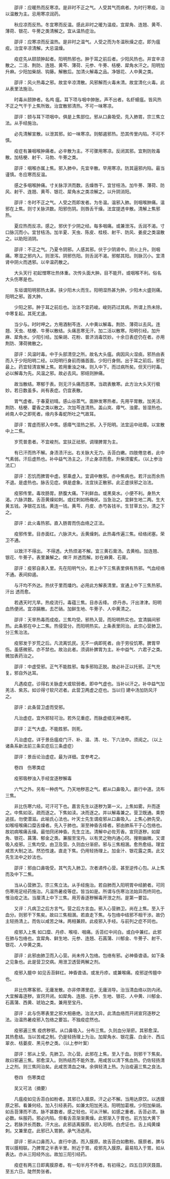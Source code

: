 <!-- { "loadSidebar": true } -->
　　邵评：应暖热而反寒凉。是非时不正之气。人受其气而病者。为时行寒疫。治以温散为主。忌用寒凉润药。

　　秋应凉而反热。冬宜寒而反温。感此非时之暖为温疫。宜犀角、连翘、黄芩、薄荷、银花、牛蒡之类清解之。宜从温热症治。

　　邵评：应寒凉而反温热。是非时之温气。人受之而为冬温秋燥之症。即为瘟疫。治宜辛凉清解。大忌温燥。

　　疫症先从颐颔肿起者。阳明热邪也。肿于耳之前后者。少阳风热也。并宜辛凉散之。二活、荆防、连翘、黄芩、薄荷、元参、牛蒡、桔梗、犀角水汗之。阳明加升麻。少阳加柴胡、钩藤。解散后。加清火解毒之品。净银花、人中黄之类。

　　邵评：风火热毒之邪。故宜辛凉清散。风邪解而火毒未清。故宜清化火毒。此从表里法施治。

　　时毒从颐肿者。名鸬 瘟。耳下项与咽中肿胀。声不出者。名虾蟆瘟。皆风热不正之气干于上焦所致。治宜散邪清热。不可一味寒凉。

　　邵评：颐与耳下项咽中。俱是上焦部位。邪从口鼻吸受。先入肺胃。宗三焦立法。从手经施治。

　　必先清解宣散。以泄其邪。如一味寒凉。则郁遏邪热。恐其传里内陷。不可不慎。

　　疫症有兼咽喉肿痛者。必辛散为主。不可骤用寒凉。反闭其邪。宜荆防败毒散。加桔梗、射干、马勃、牛蒡之类。

　　邵评：咽喉亦属上焦。邪入肺中。先宜辛散。早用寒凉。防其逼邪内陷。最当谨慎。冬应寒而反温。

　　感之多咽喉肿痛。寸关脉浮洪而数。舌燥唇干。宜甘桔汤。加牛蒡、薄荷、防风、射干、连翘、黄芩、银花、犀角水之类凉解之。以升阴消阳。

　　邵评：冬时不正之气。人受之而即发者。为冬温。温邪入肺。则咽喉肿痛。温邪在上焦。则寸关脉洪数。阳邪伤阴。则唇舌干燥。法宜提透辛散。清解上焦邪热。

　　夏应热而反凉。感之。邪伏于少阴之经。每多咽痛。或兼泄泻。舌润不渴。寸口脉沉而小。宜甘桔汤。加半夏、天虫、陈皮、桂枝、射干、防风、姜皮之类温散之。以助阳消阴。

　　邵评：不正之气。乃夏令阴邪。人感其邪。伏于少阴肾中。阴火上升。则咽痛。寒湿之邪内入。则泄泻。阴邪伤阳。则舌润不渴。邪郁其阳。则脉沉小。宜清肾中阴火而透邪。以辛温药散之。

　　大头天行 初起憎寒壮热体重。次传头面大肿。目不能开。或咽喉不利。俗名大头伤寒是也。

　　东垣谓阳明邪热太甚。挟少阳木火而生。阳明湿热甚为肿。少阳木火盛则痛。阳明之邪。首大肿。

　　少阳之邪。肿于耳之前后也。治法不宜药峻。峻则药过其病。所谓上热未除。中寒复起。其死尤速。

　　当少与。时时呷之。方用酒制芩连、人中黄以解毒。荆防、薄荷以去风。连翘、天虫、桔梗、牛蒡以散结。头痛恶寒无汗。加二活以散寒。阳明引经。加升麻、犀角水。少阳引经。加柴胡、花粉、普济消毒饮妙。十余日表症仍在者。亦用荆防、薄荷微散之。

　　邵评：风温时毒。中于头部清空之所。故名大头瘟。病因风火湿痰。邪热由表而入于少阳阳明二经。以阳明行身前而循首面。少阳行身侧。出于耳之前后。邪在最上。药宜轻清宣解上焦。若用重浊之味。则入中下。而过病所矣。但天行时毒。必以解毒为先。风温之邪。故必去风。邪结则肿痛。

　　故当散结。寒郁于表。则无汗头痛而恶寒。当疏表散寒。此方治大头天行极妙。若日数虽多。尚有表症。仍宜表散。

　　胃气虚者。于春夏初晴。感山谷蒸气。面肿发寒热者。先用平胃散。加羌活、荆防、桔梗、藿香之类以散之。次加芩连清热。盖山岚、瘴气、浊雾。皆湿热也。岭南人中之即死者。缘内多毒蛇所吐之气故耳。

　　邵评：胃虚而邪入中焦。感瘴气湿热之邪。入于阳明。法宜运中祛瘴。以宣散中上二焦。

　　岁荒普患者。不宜峻剂。宜扶正祛邪。调理脾胃为主。

　　有已汗而热不解。身渍渍汗出。右关脉大无力。舌苔白嫩。四肢倦怠者。此中气素弱。汗后虚热也。补中益气汤主之。汗止身凉而愈。升柴须蜜炙。（以上参治法汇）

　　邵评：忍饥而脾胃中虚。邪乘虚入。宜调中散邪。亦中焦病也。若汗出而余热不退。是虚热也。脉舌见症。俱是虚象。法宜扶正散邪。此正虚挟邪之治法。

　　疫邪传里。毒攻肠胃。脐腹大痛。下利鲜血。或黑臭水。小便不利。身热大渴。六脉洪数。舌苔黄燥如刺。或红刺如杨梅状。当急治之。宜鲜生地二两。生大黄五钱。净银花五钱。黄连一钱。黄芩、丹皮、赤芍各钱半。生甘草五分。清之下之。

　　邵评：此火毒热邪。直入肠胃而伤血络之正法。

　　疫邪传里。目赤面红。六脉洪大。舌黄燥刺。此热毒传遍三焦。经络闭塞。荣卫不通。

　　以致汗不得出。 不得透。大热烦渴不解。宜三黄石膏汤。去黄柏。加连翘、银花、牛蒡子。表里兼解之。俾汗 并透而解。妙在麻黄、石膏。

　　邵评：疫邪自表入里。先在阳明气分。若上中下三焦表里俱有热邪。气血经络不通。表间抑遏。

　　与汗均不外达。热伏于里而燔灼。必用此方解表清里。宣通上中下三焦热邪。汗出 透而愈。

　　若遇天时亢旱。热疫流行。毒蕴三焦。目赤舌绛。 疹丹赤。汗出津津。阳明血热便闭。宜凉膈散。去芒硝。加鲜生地、牛蒡子、人中黄清之。

　　邵评：天旱热毒而成疫。三焦均受。邪热入营。而阳明热实也。宜清膈间邪热。此条邪在中上二焦。热侵营分。而阳明热实。上条表里同治。此宗心营肺卫。分三焦治法。

　　疫邪发于岁荒之后。凡流离饥民。无不一病即死者。由于劳役饥寒。脾胃早伤。虽感微邪。亦不禁也。故治此者。须调补脾胃为主。补中益气、六君子之类。微加表药治之。

　　邵评：中虚受邪。正气不能胜邪。每多邪陷正脱。故必补正以托邪。正气充复。邪自外达耳。

　　凡遇疫症。诊得右关脉虚大或软弱者。即中气虚也。当补以汗之。补中益气加羌活、紫苏。如诊得寸软尺迟者。此营卫两虚之症也。当以归 建中汤加防风汗之。

　　邵评：此条营卫虚而受邪。

　　凡治虚症。宜外邪轻可治。若外见重症。而脉虚细无神者死。

　　邵评：正气大虚。不能胜邪。则死。

　　凡治虚症。详于景岳瘟疫门汗、补、温、清、吐、下六法中。须阅之。（以上诸条系新法前三条实症后三条虚症）

　　邵评：景岳论治虚症。最为详细。宜参考之。

　　卷四　伤寒类症

　　疫邪吸秽浊入手经宜逐秽解毒

　　六气之外。另有一种疠气。乃天地秽恶之气。都从口鼻吸入。直行中道。流布三焦。

　　非比伤寒六经。可汗可下也。嘉言先生以逐秽为第一义。上焦如雾。升而逐之。中焦如沤。疏而逐之。下焦如渎。决而逐之。并以解毒兼之。营卫既通。乘势追拔。勿使潜滋。此喻氏心法也。叶天士先生谓疫邪从口鼻吸入。上焦心肺先受。如喉哑喉痛口糜舌燥者。先入于肺也。渐至神昏舌绛者。邪由肺系干于心包络也。故初病喉痛舌燥。最怕窍闭神昏。先生立法。清解中必佐芳香。宣窍逐秽。如犀角、银花、菖蒲、郁金之类。兼服至宝丹。以有灵之物内通心窍。搜剔幽微。又谓吸入疫邪。三焦均受。由卫及营。久则血分渐瘀。邪与三焦相溷。愈热愈结。理宜咸苦大制之法。然恐性速。直走下焦。仍用轻扬理上。加金汁、银花露之类。此又先生法中之妙法也。

　　邵评：邪由口鼻吸受。其气先入肺卫。次者递传心营。甚至逆传心包。从上焦而及中下二焦。

　　当从心营肺卫。宗三焦立法。从手经施治。若自肺而入阳明胃中经腑者。可同伤寒用足经药施治。凡温热暑疫等症。皆当如是。所谓与伤寒治法始异而终同也。惟治疫之法。当厘清上中下三焦。用芳香逐秽解毒开泄之剂。是第一要旨。

　　又评：凡病卫之后方言气。营之后方言血。邪入心营肺卫。尚在上焦。至入于血分。则邪干下焦矣。故曰三焦相溷。若直走下焦。与包络中结邪不相干涉。故仍主轻扬清上。而佐以咸苦之味。两相兼顾。此疫邪入手经。与前列之症不同也。

　　疫邪入上焦 如口糜、丹疹、喉哑、咽痛。舌苔红中间白。或白中兼红。此邪在肺与包络也。宜犀角、鲜生地、元参、连翘、石菖蒲、川郁金、牛蒡子、射干、银花、人中黄之类。

　　邵评：此邪由肺卫而入心营。尚未传入包络。包络有邪。必神昏谵语。如下条之见象也。此是营卫交病。用泄卫透营两解之剂。

　　疫邪入膻中 如见舌苔鲜红。神昏谵语。或发丹疹。或兼喉痛。疫邪逆传膻中也。

　　非比伤寒客邪。无庸发散。亦非停滞里症。无庸消导。治当清血络以防内闭。大宜解毒逐秽。宣窍开闭。如犀角、连翘、元参、生地、银花、人中黄、川郁金、石菖蒲、西黄、琥珀之类。兼用至宝丹。

　　邵评：此与伤寒表里之邪大相悬绝。治法大异。此清血络而开闭宣窍逐秽之法。治温热暑疫邪入包络之要旨。不独疫症然也。

　　疫邪遍三焦 疫疠秽邪。从口鼻吸入。分布三焦。久则血分渐瘀。其邪愈深。其热愈结。当以苦咸之制。仍是轻扬理上为治。加犀角水、银花露、白金汁、西瓜翠衣、栝蒌皮、黑元参之类。（以上参叶案）

　　邵评：邪从上受。先肺卫。次心营。此邪在上焦。至入于血。则邪干下焦矣。故曰邪遍三焦。邪愈深入。则热结而不能外泄。用咸苦以清下焦血热。仍佐轻扬清上之剂。则三焦同治矣。此咸苦清血之味。余俱轻清上热。为治疫遍三焦之良法。

　　卷四　伤寒类症

　　吴又可法（摘要）

　　凡瘟疫如见舌苔白如粉者。其邪已入膜原。汗之必不解。当用达原饮。以透膜原之邪。看兼何经。加入引经表药。如兼太阳加羌活。阳明加葛根。少阳加柴胡。如舌苔薄而不浓。脉不甚数者。感之轻也。可从汗解。如感之重者。舌苔必浓。脉必数。纵服药。邪必内陷。但看舌苔渐渐黄燥。此邪渐入于胃也。前方加大黄下之。若脉洪长而数。汗大出。此邪适离膜原。初入阳明。白虎证也。舌上纯黄燥刺。又兼里症。此邪已入胃腑。承气汤选用。

　　邵评：邪从口鼻而入。直行中道。而入膜原。故舌苔白如敷粉。膜原者。脾与胃以膜相联。乃脾胃之半表半里。附近于胃。疫邪先入膜原。最易陷入于胃。如从表达。亦从三阳经外出。故加三阳引经药。

　　疫症有两三日即离膜原者。有一旬半月不传者。有初得之。四五日厌厌聂聂。至五六日。陡然势张者。

